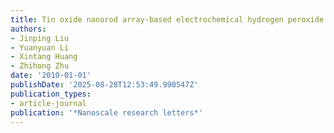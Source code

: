 ```yaml
---
title: Tin oxide nanorod array-based electrochemical hydrogen peroxide biosensor
authors:
- Jinping Liu
- Yuanyuan Li
- Xintang Huang
- Zhihong Zhu
date: '2010-01-01'
publishDate: '2025-08-28T12:53:49.990547Z'
publication_types:
- article-journal
publication: '*Nanoscale research letters*'
---
```

